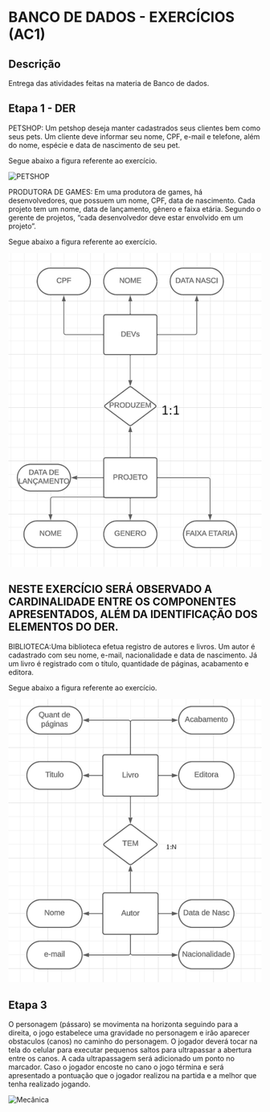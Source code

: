 # BANCO DE DADOS - EXERCÍCIOS (AC1)
## Descrição
Entrega das atividades feitas na materia de Banco de dados.

## Etapa 1 - DER
PETSHOP: Um petshop deseja manter cadastrados seus clientes bem como seus pets.
Um cliente deve informar seu nome, CPF, e-mail e telefone, além do nome, espécie e data de nascimento de seu pet.

Segue abaixo a figura referente ao exercício.



![PETSHOP](https://github.com/RodrigoMaMoraes/BancodeDadosAC1/assets/80014526/7cca3630-a3b1-4946-83ec-e85c8e243da1)

PRODUTORA DE GAMES: Em uma produtora de games, há desenvolvedores, que possuem um nome, CPF, data de nascimento.
Cada projeto tem um nome, data de lançamento, gênero e faixa etária. 
Segundo o gerente de projetos, “cada desenvolvedor deve estar envolvido em um projeto”.

Segue abaixo a figura referente ao exercício.

![PRODUTORA](https://github.com/RodrigoMaMoraes/BancodeDadosAC1/blob/main/ETAPAS%201%2C%202%20E%204%20PRODUTORA/PRODUTORA%202.png)


## NESTE EXERCÍCIO SERÁ OBSERVADO A CARDINALIDADE ENTRE OS COMPONENTES APRESENTADOS, ALÉM DA IDENTIFICAÇÃO DOS ELEMENTOS DO DER.


BIBLIOTECA:Uma biblioteca efetua registro de autores e livros. Um autor é cadastrado com seu nome, e-mail, nacionalidade e data de nascimento. Já um livro é registrado com o título, quantidade de páginas, acabamento e editora.

Segue abaixo a figura referente ao exercício.

![BIBLIOTECA](https://github.com/RodrigoMaMoraes/BancodeDadosAC1/blob/main/ETAPAS%201%2C%202%20E%204%20BIBLIOTECA/BIBLIOTECA.png)


## Etapa 3
O personagem (pássaro) se movimenta na horizonta seguindo para a direita, o jogo estabelece uma gravidade no personagem e irão aparecer obstaculos (canos) no caminho do personagem. O jogador deverá tocar na tela do celular para executar pequenos saltos para ultrapassar a abertura entre os canos. A cada ultrapassagem será adicionado um ponto no marcador. Caso o jogador encoste no cano o jogo términa e será apresentado a pontuação que o jogador realizou na partida e a melhor que tenha realizado jogando.

![Mecânica](mecanicas.png)


